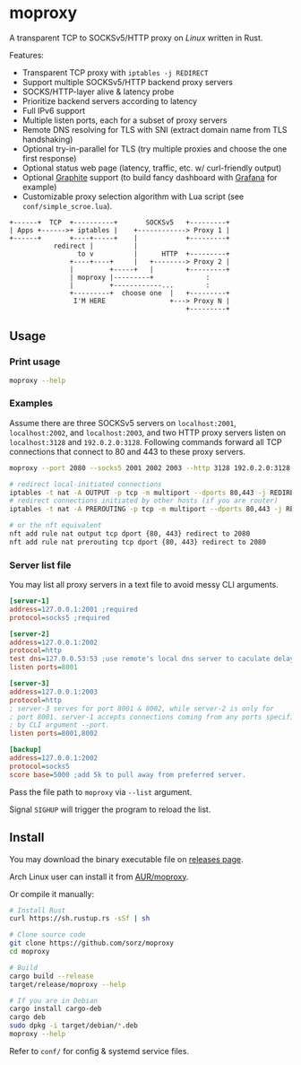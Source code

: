 # moproxy

A transparent TCP to SOCKSv5/HTTP proxy on *Linux* written in Rust.

Features:

 * Transparent TCP proxy with `iptables -j REDIRECT`
 * Support multiple SOCKSv5/HTTP backend proxy servers
 * SOCKS/HTTP-layer alive & latency probe
 * Prioritize backend servers according to latency
 * Full IPv6 support
 * Multiple listen ports, each for a subset of proxy servers
 * Remote DNS resolving for TLS with SNI (extract domain name from TLS
   handshaking)
 * Optional try-in-parallel for TLS (try multiple proxies and choose the one
   first response)
 * Optional status web page (latency, traffic, etc. w/ curl-friendly output)
 * Optional [Graphite](https://graphite.readthedocs.io/) support
   (to build fancy dashboard with [Grafana](https://grafana.com/) for example)
 * Customizable proxy selection algorithm with Lua script (see
   `conf/simple_scroe.lua`).

```
+------+  TCP  +----------+       SOCKSv5   +---------+
| Apps +------>+ iptables |    +------------> Proxy 1 |
+------+       +----+-----+    |            +---------+
           redirect |          |
                 to v          |      HTTP  +---------+
               +----+----+     |   +--------> Proxy 2 |
               |         +-----+   |        +---------+
               | moproxy |---------+             :
               |         +------------...        :
               +---------+  choose one  |   +---------+
                I'M HERE                +---> Proxy N |
                                            +---------+
```

## Usage

### Print usage
```bash
moproxy --help
```
### Examples

Assume there are three SOCKSv5 servers on `localhost:2001`, `localhost:2002`,
and `localhost:2003`, and two HTTP proxy servers listen on `localhost:3128`
and `192.0.2.0:3128`.
Following commands forward all TCP connections that connect to 80 and 443 to
these proxy servers.

```bash
moproxy --port 2080 --socks5 2001 2002 2003 --http 3128 192.0.2.0:3128

# redirect local-initiated connections
iptables -t nat -A OUTPUT -p tcp -m multiport --dports 80,443 -j REDIRECT --to-port 2080
# redirect connections initiated by other hosts (if you are router)
iptables -t nat -A PREROUTING -p tcp -m multiport --dports 80,443 -j REDIRECT --to-port 2080

# or the nft equivalent
nft add rule nat output tcp dport {80, 443} redirect to 2080
nft add rule nat prerouting tcp dport {80, 443} redirect to 2080
```

### Server list file
You may list all proxy servers in a text file to avoid messy CLI arguments.

```ini
[server-1]
address=127.0.0.1:2001 ;required
protocol=socks5 ;required

[server-2]
address=127.0.0.1:2002
protocol=http
test dns=127.0.0.53:53 ;use remote's local dns server to caculate delay
listen ports=8001

[server-3]
address=127.0.0.1:2003
protocol=http
; server-3 serves for port 8001 & 8002, while server-2 is only for
; port 8001. server-1 accepts connections coming from any ports specified
; by CLI argument --port.
listen ports=8001,8002

[backup]
address=127.0.0.1:2002
protocol=socks5
score base=5000 ;add 5k to pull away from preferred server.
```

Pass the file path to `moproxy` via `--list` argument.

Signal `SIGHUP` will trigger the program to reload the list.

## Install

You may download the binary executable file on
[releases page](https://github.com/sorz/moproxy/releases).

Arch Linux user can install it from
[AUR/moproxy](https://aur.archlinux.org/packages/moproxy/).

Or compile it manually:

```bash
# Install Rust
curl https://sh.rustup.rs -sSf | sh

# Clone source code
git clone https://github.com/sorz/moproxy
cd moproxy

# Build
cargo build --release
target/release/moproxy --help

# If you are in Debian
cargo install cargo-deb
cargo deb
sudo dpkg -i target/debian/*.deb
moproxy --help
```

Refer to `conf/` for config & systemd service files. 
